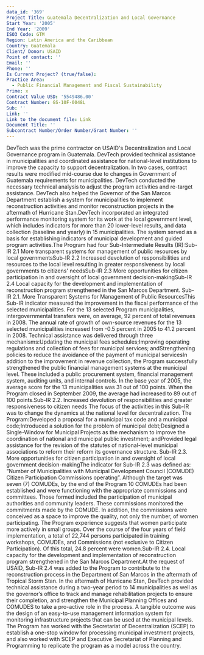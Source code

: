 ```yaml
---
data_id: '369'
Project Title: Guatemala Decentralization and Local Governance
Start Year: '2005'
End Year: '2009'
ISO3 Code: GTM
Region: Latin America and the Caribbean
Country: Guatemala
Client/ Donor: USAID
Point of contact: ''
Email: ''
Phone: ''
Is Current Project? (true/false): 
Practice Area:
  - Public Financial Management and Fiscal Sustainability
Prime: x
Contract Value USD: '5549486.00'
Contract Number: GS-10F-0048L
Sub: ''
Link: ''
Link to the document file: Link
Document Title: ''
Subcontract Number/Order Number/Grant Number: ''
---
```


DevTech was the prime contractor on USAID's Decentralization and Local Governance program in Guatemala. DevTech provided technical assistance in municipalities and coordinated assistance for national-level institutions to improve the capacity to support decentralization. In two cases, contract results were modified mid-course due to changes in Government of Guatemala requirements for municipalities. DevTech conducted the necessary technical analysis to adjust the program activities and re-target assistance. DevTech also helped the Governor of the San Marcos Department establish a system for municipalities to implement reconstruction activities and monitor reconstruction projects in the aftermath of Hurricane Stan.DevTech incorporated an integrated performance monitoring system for its work at the local government level, which includes indicators for more than 20 lower-level results, and data collection (baseline and yearly) in 15 municipalities. The system served as a basis for establishing indicators of municipal development and guided program activities.The Program had four Sub-Intermediate Results (IR):Sub-IR 2.1 More transparent systems for management of public resources by local governmentsSub-IR 2.2 Increased devolution of responsibilities and resources to the local level resulting in greater responsiveness by local governments to citizens' needsSub-IR 2.3 More opportunities for citizen participation in and oversight of local government decision-makingSub-IR 2.4 Local capacity for the development and implementation of reconstruction program strengthened in the San Marcos Department.  Sub-IR 2.1. More Transparent Systems for Management of Public ResourcesThis Sub-IR indicator measured the improvement in the fiscal performance of the selected municipalities. For the 13 selected Program municipalities, intergovernmental transfers were, on average, 92 percent of total revenues in 2008. The annual rate of growth of own-source revenues for the 13 selected municipalities increased from -0.5 percent in 2005 to 41.2 percent in 2008. Technical assistance was delivered through three mechanisms:Updating the municipal fees schedules;Improving operating regulations and collection of fees for municipal services; andStrengthening policies to reduce the avoidance of the payment of municipal servicesIn addition to the improvement in revenue collection, the Program successfully strengthened the public financial management systems at the municipal level. These included a public procurement system, financial management system, auditing units, and internal controls. In the base year of 2005, the average score for the 13 municipalities was 31 out of 100 points. When the Program closed in September 2009, the average had increased to 89 out of 100 points.Sub-IR 2.2. Increased devolution of responsibilities and greater responsiveness to citizen needs The focus of the activities in this Sub-IR was to change the dynamics at the national level for decentralization. The Program:Developed a proposal for a municipal tax code and a municipal code;Introduced a solution for the problem of municipal debt;Designed a Single-Window for Municipal Projects as the mechanism to improve the coordination of national and municipal public investment; andProvided legal assistance for the revision of the statutes of national-level municipal associations to reform their reform its governance structure. Sub-IR 2.3. More opportunities for citizen participation in and oversight of local government decision-makingThe indicator for Sub-IR 2.3 was defined as: “Number of Municipalities with Municipal Development Council (COMUDE) Citizen Participation Commissions operating”. Although the target was seven (7) COMUDEs, by the end of the Program 10 COMUDEs had been established and were functioning with the appropriate commissions and committees. Those formed included the participation of municipal authorities and community leaders. These commissions monitored the commitments made by the COMUDE. In addition, the commissions were conceived as a space to improve the quality, not only the number, of women participating. The Program experience suggests that women participate more actively in small groups. Over the course of the four years of field implementation, a total of 22,744 persons participated in training workshops, COMUDEs, and Commissions (not exclusive to Citizen Participation). Of this total, 24.8 percent were women.Sub-IR 2.4. Local capacity for the development and implementation of reconstruction program strengthened in the San Marcos Department.At the request of USAID, Sub-IR 2.4 was added to the Program to contribute to the reconstruction process in the Department of San Marcos in the aftermath of Tropical Storm Stan. In the aftermath of Hurricane Stan, DevTech provided technical assistance during a two-year period to 14 municipalities as well as the governor’s office to track and manage rehabilitation projects to ensure their completion, and strengthen the Municipal Planning Offices and COMUDES to take a pro-active role in the process. A tangible outcome was the design of an easy-to-use management information system for monitoring infrastructure projects that can be used at the municipal levels. The Program has worked with the Secretariat of Decentralization (SCEP) to establish a one-stop window for processing municipal investment projects, and also worked with SCEP and Executive Secretariat of Planning and Programming to replicate the program as a model across the country.